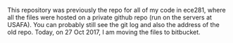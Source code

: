 This repository was previously the repo for all of my code in ece281, where all the files were hosted on a private github repo (run on the servers at USAFA). You can probably still see the git log and also the address of the old repo. Today, on 27 Oct 2017, I am moving the files to bitbucket.
